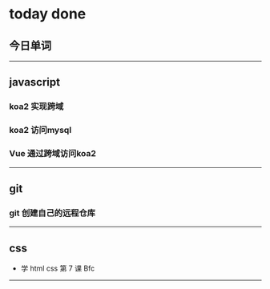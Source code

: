 # today done

## 今日单词


---

## javascript

### koa2 实现跨域

### koa2 访问mysql

### Vue 通过跨域访问koa2

---

## git

### git 创建自己的远程仓库

---


## css

- 学 html css 第 7 课 Bfc

---

